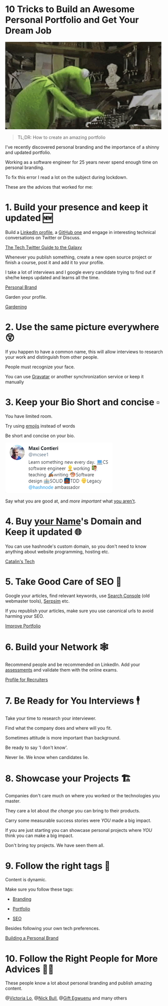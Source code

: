 # 10 Tricks to Build an Awesome Personal Portfolio and Get Your Dream Job

![10 Tricks to Build an Awesome Personal Portfolio and Get Your Dream Job](10%20Tricks%20to%20Build%20an%20Awesome%20Personal%20Portfolio%20and%20Get%20Your%20Dream%20Job.gif)

> TL;DR: How to create an amazing portfolio

I've recently discovered personal branding and the importance of a shinny and updated portfolio.

Working as a software engineer for 25 years never spend enough time on personal branding.

To fix this error I read a lot on the subject during lockdown. 

These are the advices that worked for me:

# 1. Build your presence and keep it updated 🆕

Build a [LinkedIn profile](https://www.linkedin.com/in/mcsee/), a [GitHub one](https://blog.learncodeonline.in/creating-a-smart-way-github-profile-readmemd) and engage in interesting technical conversations on Twitter or Discuss.

[The Tech Twitter Guide to the Galaxy](https://github.com/mcsee/Software-Design-Articles/tree/main/Articles/Twitter/The%20Tech%20Twitter%20Guide%20to%20the%20Galaxy/readme.md)

Whenever you publish something, create a new open source project or finish a course, post it and add it to your profile.

I take a lot of interviews and I google every candidate trying to find out if she/he keeps updated and learns all the time.

[Personal Brand](https://lo-victoria.com/why-a-personal-brand-is-important-for-a-developer)

Garden your profile.

[Gardening](https://github.com/mcsee/Software-Design-Articles/tree/main/Articles/Blogging/Today%20I%20Learned%20the%20Concept%20of%20Gardening/readme.md)

# 2. Use the same picture everywhere 😲

If you happen to have a common name, this will allow interviews to research your work and distinguish from other people.

People must recognize your face. 

You can use [Gravatar](https://gravatar.com/) or another synchronization service or keep it manually

# 3. Keep your Bio Short and concise ▫️

You have limited room.

Try using [emojis](emojipedia) instead of words

Be short and concise on your bio.

![Tweet](Tweet.png)

Say what you are good at, and *more important* what [you aren't](https://maximilianocontieri/about).

# 4. Buy [your Name](https://maximilianocontieri.com)'s Domain and Keep it updated 🌐

You can use hashnode's custom domain, so you don't need to know anything about website programming, hosting etc.

[Catalin's Tech](https://catalinstech.medium.com/why-hashnode-is-different-than-other-blogging-platforms-and-the-best-for-developers-83c23f6b323d)

# 5. Take Good Care of SEO 🔎

Google your articles, find relevant keywords, use [Search Console](https://search.google.com/search-console) (old webmaster tools), [Serpsim](https://serpsim.com/) etc.

If you republish your articles, make sure you use canonical urls to avoid harming your SEO.

[Improve Portfolio](https://blog.kieranroberts.dev/how-i-improved-my-portfolio-seo-including-tips-and-resources)

# 6. Build your Network 🕸️

Recommend people and be recommended on LinkedIn.
Add your [assessments](https://www.linkedin.com/help/linkedin/answer/94427) and validate them with the online exams.

[Profile for Recruiters](https://blog.nickbulljs.com/linkedin-profile-every-recruiter-want-you-to-have-cklm66h7r04rpsbs1es0zdw6z)

# 7. Be Ready for You Interviews 🕴️

Take your time to research your interviewer. 

Find what the company does and where will you fit.

Sometimes attitude is more important than background.

Be ready to say 'I don't know'. 

Never lie. We know when candidates lie.

# 8. Showcase your Projects 🏗️

Companies don't care much on where you worked or the technologies you master. 

They care a lot about *the change* you can bring to their products.

Carry some measurable success stories were *YOU* made a big impact.

If you are just starting you can showcase personal projects where *YOU* think you can make a big impact. 

Don't bring toy projects. We have seen them all.

# 9. Follow the right tags 🏁

Content is dynamic. 

Make sure you follow these tags:

- [Branding](https://hashnode.com/n/branding)

- [Portfolio](https://hashnode.com/n/portfolio)

- [SEO](https://hashnode.com/n/seo)

Besides following your own tech preferences.

[Building a Personal Brand](https://lauragift21.hashnode.dev/building-a-killer-personal-brand)

# 10. Follow the Right People for More Advices 💃🕺

These people know a lot about personal branding and publish amazing content.

@[Victoria Lo](@victoria), @[Nick Bull](@nickbulljs), @[Gift Egwuenu](@lauragift21) and many others